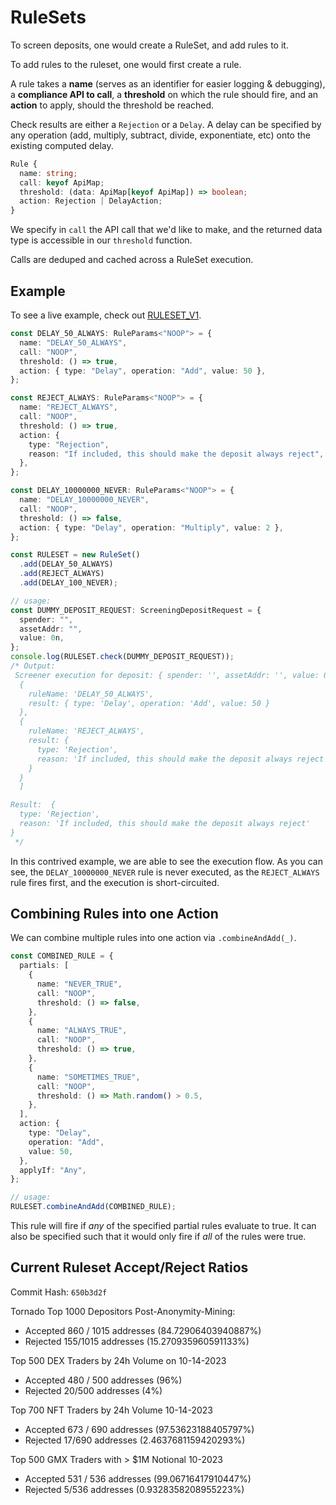 # RuleSets

To screen deposits, one would create a RuleSet, and add rules to it.

To add rules to the ruleset, one would first create a rule.

A rule takes a **name** (serves as an identifier for easier logging & debugging), a **compliance API to call**, a **threshold** on which the rule should fire, and an **action** to apply, should the threshold be reached.

Check results are either a `Rejection` or a `Delay`. A delay can be specified by any operation (add, multiply, subtract, divide, exponentiate, etc) onto the existing computed delay.

```typescript
Rule {
  name: string;
  call: keyof ApiMap;
  threshold: (data: ApiMap[keyof ApiMap]) => boolean;
  action: Rejection | DelayAction;
}
```

We specify in `call` the API call that we'd like to make, and the returned data type is accessible in our `threshold` function.

Calls are deduped and cached across a RuleSet execution.

## Example

To see a live example, check out [RULESET_V1](./v1/RULESET_V1.ts).

```typescript
const DELAY_50_ALWAYS: RuleParams<"NOOP"> = {
  name: "DELAY_50_ALWAYS",
  call: "NOOP",
  threshold: () => true,
  action: { type: "Delay", operation: "Add", value: 50 },
};

const REJECT_ALWAYS: RuleParams<"NOOP"> = {
  name: "REJECT_ALWAYS",
  call: "NOOP",
  threshold: () => true,
  action: {
    type: "Rejection",
    reason: "If included, this should make the deposit always reject",
  },
};

const DELAY_10000000_NEVER: RuleParams<"NOOP"> = {
  name: "DELAY_10000000_NEVER",
  call: "NOOP",
  threshold: () => false,
  action: { type: "Delay", operation: "Multiply", value: 2 },
};

const RULESET = new RuleSet()
  .add(DELAY_50_ALWAYS)
  .add(REJECT_ALWAYS)
  .add(DELAY_100_NEVER);

// usage:
const DUMMY_DEPOSIT_REQUEST: ScreeningDepositRequest = {
  spender: "",
  assetAddr: "",
  value: 0n,
};
console.log(RULESET.check(DUMMY_DEPOSIT_REQUEST));
/* Output:
 Screener execution for deposit: { spender: '', assetAddr: '', value: 0n } [
  {
    ruleName: 'DELAY_50_ALWAYS',
    result: { type: 'Delay', operation: 'Add', value: 50 }
  },
  {
    ruleName: 'REJECT_ALWAYS',
    result: {
      type: 'Rejection',
      reason: 'If included, this should make the deposit always reject'
    }
  }
  ]

Result:  {
  type: 'Rejection',
  reason: 'If included, this should make the deposit always reject'
}
 */
```

In this contrived example, we are able to see the execution flow. As you can see, the `DELAY_10000000_NEVER` rule is never executed, as the `REJECT_ALWAYS` rule fires first, and the execution is short-circuited.

## Combining Rules into one Action

We can combine multiple rules into one action via `.combineAndAdd(_)`.

```typescript
const COMBINED_RULE = {
  partials: [
    {
      name: "NEVER_TRUE",
      call: "NOOP",
      threshold: () => false,
    },
    {
      name: "ALWAYS_TRUE",
      call: "NOOP",
      threshold: () => true,
    },
    {
      name: "SOMETIMES_TRUE",
      call: "NOOP",
      threshold: () => Math.random() > 0.5,
    },
  ],
  action: {
    type: "Delay",
    operation: "Add",
    value: 50,
  },
  applyIf: "Any",
};

// usage:
RULESET.combineAndAdd(COMBINED_RULE);
```

This rule will fire if _any_ of the specified partial rules evaluate to true. It can also be specified such that it would only fire if _all_ of the rules were true.

## Current Ruleset Accept/Reject Ratios

Commit Hash: `650b3d2f`

Tornado Top 1000 Depositors Post-Anonymity-Mining:

- Accepted 860 / 1015 addresses (84.72906403940887%)
- Rejected 155/1015 addresses (15.270935960591133%)

Top 500 DEX Traders by 24h Volume on 10-14-2023

- Accepted 480 / 500 addresses (96%)
- Rejected 20/500 addresses (4%)

Top 700 NFT Traders by 24h Volume 10-14-2023

- Accepted 673 / 690 addresses (97.53623188405797%)
- Rejected 17/690 addresses (2.4637681159420293%)

Top 500 GMX Traders with > $1M Notional 10-2023

- Accepted 531 / 536 addresses (99.06716417910447%)
- Rejected 5/536 addresses (0.9328358208955223%)
